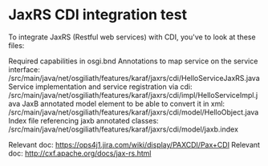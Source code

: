 # JaxRS CDI integration test
To integrate JaxRS (Restful web services) with CDI, you've to look at these files:

Required capabilities in osgi.bnd
Annotations to map service on the service interface: /src/main/java/net/osgiliath/features/karaf/jaxrs/cdi/HelloServiceJaxRS.java
Service implementation and service registration via cdi: /src/main/java/net/osgiliath/features/karaf/jaxrs/cdi/impl/HelloServiceImpl.java
JaxB annotated model element to be able to convert it in xml: /src/main/java/net/osgiliath/features/karaf/jaxrs/cdi/model/HelloObject.java
Index file referencing jaxb annotated classes: /src/main/java/net/osgiliath/features/karaf/jaxrs/cdi/model/jaxb.index

Relevant doc: https://ops4j1.jira.com/wiki/display/PAXCDI/Pax+CDI
Relevant doc: http://cxf.apache.org/docs/jax-rs.html